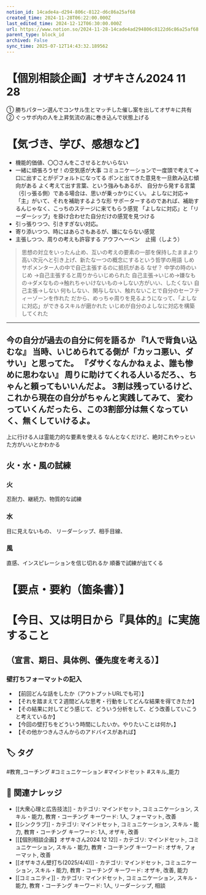 ```yaml
---
notion_id: 14cade4a-d294-806c-8122-d6c86a25af68
created_time: 2024-11-28T06:22:00.000Z
last_edited_time: 2024-12-12T06:30:00.000Z
url: https://www.notion.so/2024-11-28-14cade4ad294806c8122d6c86a25af68
parent_type: block_id
archived: False
sync_time: 2025-07-12T14:43:32.189562
---
```


# 【個別相談企画】オザキさん2024 11 28

① 勝ちパターン選んでコンサル生とマッチした催し案を出してオザキに共有
② ぐっサポ内の人を上昇気流の渦に巻き込んで状態上げる
# 【気づき、学び、感想など】
- 機能的価値、〇〇さんをこさせるとかいらない
- 一緒に頑張ろうぜ！の空気感が大事
コミュニケーションで一度頭で考えて→口に出すことがデフォルトになってる
ポンと出てきた意見を一旦飲み込む傾向がある
よく考えて出す言葉、という強みもあるが、
自分から発する言葉（引っ張る側）である場合は、思いが乗っかりにくい。
よしなに対応→「主」がいて、それを補助するような形
サポーターするのであれば、補助するんじゃなく、こっちのステージに来てもらう感覚
「よしなに対応」と「リーダーシップ」を掛け合わせた自分だけの感覚を見つける
- 引っ張りつつ、引きすぎない対応。
- 寄り添いつつ、時にはあらさもあるが、嫌にならない感覚
- 主張しつつ、周りの考えも許容する
アウフヘーベン　止揚（しよう）
> 思想の対立をいったん止め、互いの考えの要素の一部を保持したままより高い次元へと引き上げ、新たな一つの概念にするという哲学の用語
しめサポメンター人の中で自己主張するのに抵抗がある
なぜ？
中学の時のいじめ
→自己主張すると周りからいじめられた
自己主張→いじめ→嫌なもの→ダメなもの→触れちゃいけないもの→しない方がいい、したくない
自己主張→しない
何もしない、関与しない、触れないことで自分のセーフティーゾーンを作れた
だから、めっちゃ周りを見るようになって、「よしなに対応」ができるスキルが磨かれた
いじめが自分のよしなに対応を構築してくれた
---
今の自分が過去の自分に何を語るか
『1人で背負い込むな』
当時、いじめられてる側が「カッコ悪い、ダサい」と思ってた。
『ダサくなんかねぇよ、誰も惨めに思わない』
周りに助けてくれる人いるだろ、、ちゃんと頼ってもいいんだよ。
3割は残っているけど、これから現在の自分がちゃんと実践してみて、
変わっていくんだったら、この3割部分は無くなっていく、無くしていけるよ。
---
上に行ける人は霊能力的な要素を使える
なんとなくだけど、絶対これやっといた方がいいとかわかる
## 火・水・風の試練
### 火
忍耐力、継続力、物質的な試練
### 水
目に見えないもの、
リーダーシップ、相手目線、
### 風
直感、インスピレーションを信じ切れるか
順番で試練が出てくる
# 【要点・要約（箇条書）】
# 【今日、又は明日から『具体的』に実施すること
（宣言、期日、具体例、優先度を考える）】
---
### 壁打ちフォーマットの記入
- 【前回どんな話をしたか（アウトプットURLでも可）】
- 【それを踏まえて２週間どんな思考・行動をしてどんな結果を得てきたか】
- 【その結果に対してどう感じて、どういう分析をして、どう改善していこうと考えているか】
- 【今回の壁打ちをどういう時間にしたいか。やりたいことは何か。】
- 【その他かつきんさんからのアドバイスがあれば】

## 🏷️ タグ
#教育_コーチング #コミュニケーション #マインドセット #スキル_能力

## 🔗 関連ナレッジ
- [[大衆心理と広告技法]] - カテゴリ: マインドセット, コミュニケーション, スキル・能力, 教育・コーチング キーワード: 1人, フォーマット, 改善
- [[シンクラブ]] - カテゴリ: マインドセット, コミュニケーション, スキル・能力, 教育・コーチング キーワード: 1人, オザキ, 改善
- [[【個別相談企画】オザキさん2024 12  12]] - カテゴリ: マインドセット, コミュニケーション, スキル・能力, 教育・コーチング キーワード: オザキ, フォーマット, 改善
- [[オザキさん壁打ち(2025/4/4)]] - カテゴリ: マインドセット, コミュニケーション, スキル・能力, 教育・コーチング キーワード: オザキ, 改善, 能力
- [[コミュニティ]] - カテゴリ: マインドセット, コミュニケーション, スキル・能力, 教育・コーチング キーワード: 1人, リーダーシップ, 相談
